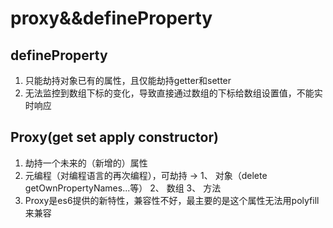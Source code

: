 # proxy&&defineProperty

## defineProperty

1. 只能劫持对象已有的属性，且仅能劫持getter和setter
2. 无法监控到数组下标的变化，导致直接通过数组的下标给数组设置值，不能实时响应

## Proxy(get set apply constructor)

1. 劫持一个未来的（新增的）属性
2. 元编程（对编程语言的再次编程），可劫持 ->
  1、 对象（delete getOwnPropertyNames...等）
  2、 数组
  3、 方法
3. Proxy是es6提供的新特性，兼容性不好，最主要的是这个属性无法用polyfill来兼容

